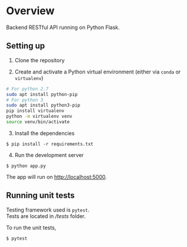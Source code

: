 # Overview

Backend RESTful API running on Python Flask.

## Setting up

1. Clone the repository

2. Create and activate a Python virtual environment (either via `conda` or `virtualenv`)
```bash
# For python 2.7
sudo apt install python-pip
# For python 3
sudo apt install python3-pip
pip install virtualenv
python -m virtualenv venv
source venv/bin/activate
```

3. Install the dependencies
```
$ pip install -r requirements.txt
```

4. Run the development server
```
$ python app.py
```

The app will run on [http://localhost:5000](http://localhost:5000).

## Running unit tests

Testing framework used is `pytest`. <br>
Tests are located in */tests* folder.

To run the unit tests,
```
$ pytest
```